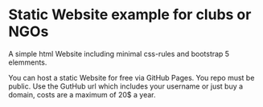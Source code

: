 <h1> Static Website example for clubs or NGOs </h1>


A simple html Website including minimal css-rules and bootstrap 5 elemments. 

You can host a static Website for free via GitHub Pages. You repo must be public. Use the GutHub url which includes your username or just buy a domain, costs are a maximum of 20$ a year.
